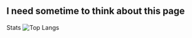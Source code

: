 ## I need sometime to think about this page



Stats
![Top Langs](https://github-readme-stats.vercel.app/api/top-langs/?username=DanielZhong24&size_weight=0.5&count_weight=0.5&layout=compact&hide=scss,html,css&theme=dark)
